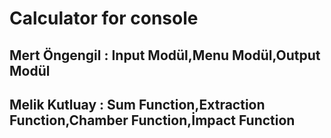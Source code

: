  # Calculator for console
 ## Mert Öngengil : Input Modül,Menu Modül,Output Modül
 ## Melik Kutluay : Sum Function,Extraction Function,Chamber Function,İmpact Function 

